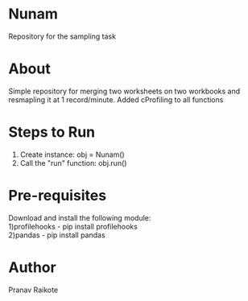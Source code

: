 # Nunam
Repository for the sampling task

# About
Simple repository for merging two worksheets on two workbooks and resmapling it at 1 record/minute. Added cProfiling to all functions <br>

# Steps to Run
1. Create instance: obj = Nunam()
2. Call the "run" function: obj.run()

# Pre-requisites
Download and install the following module: <br> 
1)profilehooks - pip install profilehooks <br>
2)pandas - pip install pandas <br>


# Author
Pranav Raikote

